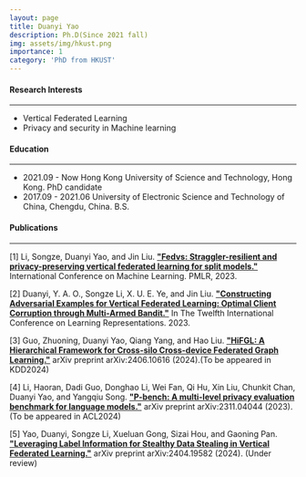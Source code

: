 ```yaml
---
layout: page
title: Duanyi Yao
description: Ph.D(Since 2021 fall)
img: assets/img/hkust.png
importance: 1
category: 'PhD from HKUST'
---
```


#### Research Interests
---
  - Vertical Federated Learning
  - Privacy and security in Machine learning

#### Education
---
- 2021.09 - Now Hong Kong University of Science and Technology, Hong Kong. PhD candidate
- 2017.09 - 2021.06  University of Electronic Science and Technology of China, Chengdu, China. B.S.

#### Publications
---
[1] Li, Songze, Duanyi Yao, and Jin Liu. [**"Fedvs: Straggler-resilient and privacy-preserving vertical federated learning for split models."**](https://proceedings.mlr.press/v202/li23an/li23an.pdf) International Conference on Machine Learning. PMLR, 2023.

[2] Duanyi, Y. A. O., Songze Li, X. U. E. Ye, and Jin Liu. [**"Constructing Adversarial Examples for Vertical Federated Learning: Optimal Client Corruption through Multi-Armed Bandit."**](https://openreview.net/pdf?id=m52uU0dVbH) In The Twelfth International Conference on Learning Representations. 2023.

[3] Guo, Zhuoning, Duanyi Yao, Qiang Yang, and Hao Liu. [**"HiFGL: A Hierarchical Framework for Cross-silo Cross-device Federated Graph Learning."**](https://arxiv.org/pdf/2406.10616) arXiv preprint arXiv:2406.10616 (2024).(To be appeared in KDD2024)

[4] Li, Haoran, Dadi Guo, Donghao Li, Wei Fan, Qi Hu, Xin Liu, Chunkit Chan, Duanyi Yao, and Yangqiu Song. [**"P-bench: A multi-level privacy evaluation benchmark for language models."**](https://arxiv.org/pdf/2311.04044) arXiv preprint arXiv:2311.04044 (2023).(To be appeared in ACL2024)

[5] Yao, Duanyi, Songze Li, Xueluan Gong, Sizai Hou, and Gaoning Pan. [**"Leveraging Label Information for Stealthy Data Stealing in Vertical Federated Learning."**](https://arxiv.org/pdf/2404.19582) arXiv preprint arXiv:2404.19582 (2024). (Under review)